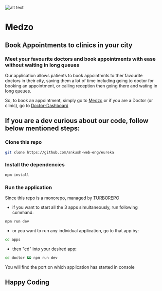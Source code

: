 ![alt text](https://github.com/ankush-web-eng/eureka/tree/main/apps/patient/public/landing.png)

# Medzo
## Book Appointments to clinics in your city
### Meet your favourite doctors and book appointments with ease without waiting in long queues

Our application allows patients to book appointmnts to ther favourite doctors in their city,
saving them a lot of time including going to doctor for booking an appointment, or calling reception
then going there and wating in long queues. 

So, to book an appointment, simply go to [Medzo](https://medzo.ankushsingh.live) 
or if you are a Doctor (or clinic), go to [Doctor-Dashboard](https://doctor.medzo.ankushsingh.live) 

## If you are a dev curious about our code, follow below mentioned steps: 

### Clone this repo 
```bash
git clone https://github.com/ankush-web-eng/eureka
```

### Install the dependencies
```bash
npm install
```

### Run the application

Since this repo is a monorepo, managed by [TURBOREPO](https://turbo.build)
- if you want to start all the 3 apps simultaneously, run following command:

```bash
npm run dev
```

- or you want to run any individual application, go to that app by:

```bash
cd apps
```

- then "cd" into your desired app:

```bash
cd doctor && npm run dev
```

You will find the port on which application has started in console

## Happy Coding